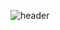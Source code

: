 ![header](https://capsule-render.vercel.app/api?type=cylinder&color=000000&height=100&width=300&section=header&text=choooii&fontColor=ffffff&fontSize=60&animation=fadeIn&fontAlignY=55)

<!--
**choooii/choooii** is a ✨ _special_ ✨ repository because its `README.md` (this file) appears on your GitHub profile.

Here are some ideas to get you started:

- 🔭 I’m currently working on ...
- 🌱 I’m currently learning ...
- 👯 I’m looking to collaborate on ...
- 🤔 I’m looking for help with ...
- 💬 Ask me about ...
- 📫 How to reach me: ...
- 😄 Pronouns: ...
- ⚡ Fun fact: ...
-->
